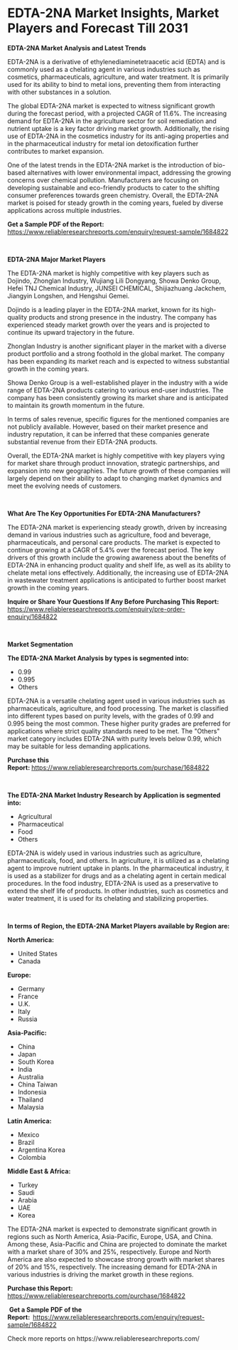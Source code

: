 <p><h1>EDTA-2NA Market Insights, Market Players and Forecast Till 2031</h1></p><p><strong>EDTA-2NA Market Analysis and Latest Trends</strong></p>
<p><p>EDTA-2NA is a derivative of ethylenediaminetetraacetic acid (EDTA) and is commonly used as a chelating agent in various industries such as cosmetics, pharmaceuticals, agriculture, and water treatment. It is primarily used for its ability to bind to metal ions, preventing them from interacting with other substances in a solution.</p><p>The global EDTA-2NA market is expected to witness significant growth during the forecast period, with a projected CAGR of 11.6%. The increasing demand for EDTA-2NA in the agriculture sector for soil remediation and nutrient uptake is a key factor driving market growth. Additionally, the rising use of EDTA-2NA in the cosmetics industry for its anti-aging properties and in the pharmaceutical industry for metal ion detoxification further contributes to market expansion.</p><p>One of the latest trends in the EDTA-2NA market is the introduction of bio-based alternatives with lower environmental impact, addressing the growing concerns over chemical pollution. Manufacturers are focusing on developing sustainable and eco-friendly products to cater to the shifting consumer preferences towards green chemistry. Overall, the EDTA-2NA market is poised for steady growth in the coming years, fueled by diverse applications across multiple industries.</p></p>
<p><strong>Get a Sample PDF of the Report:&nbsp;</strong> <a href="https://www.reliableresearchreports.com/enquiry/request-sample/1684822">https://www.reliableresearchreports.com/enquiry/request-sample/1684822</a></p>
<p>&nbsp;</p>
<p><strong>EDTA-2NA Major Market Players</strong></p>
<p><p>The EDTA-2NA market is highly competitive with key players such as Dojindo, Zhonglan Industry, Wujiang Lili Dongyang, Showa Denko Group, Hefei TNJ Chemical Industry, JUNSEI CHEMICAL, Shijiazhuang Jackchem, Jiangyin Longshen, and Hengshui Gemei.</p><p>Dojindo is a leading player in the EDTA-2NA market, known for its high-quality products and strong presence in the industry. The company has experienced steady market growth over the years and is projected to continue its upward trajectory in the future.</p><p>Zhonglan Industry is another significant player in the market with a diverse product portfolio and a strong foothold in the global market. The company has been expanding its market reach and is expected to witness substantial growth in the coming years.</p><p>Showa Denko Group is a well-established player in the industry with a wide range of EDTA-2NA products catering to various end-user industries. The company has been consistently growing its market share and is anticipated to maintain its growth momentum in the future.</p><p>In terms of sales revenue, specific figures for the mentioned companies are not publicly available. However, based on their market presence and industry reputation, it can be inferred that these companies generate substantial revenue from their EDTA-2NA products.</p><p>Overall, the EDTA-2NA market is highly competitive with key players vying for market share through product innovation, strategic partnerships, and expansion into new geographies. The future growth of these companies will largely depend on their ability to adapt to changing market dynamics and meet the evolving needs of customers.</p></p>
<p>&nbsp;</p>
<p><strong>What Are The Key Opportunities For EDTA-2NA Manufacturers?</strong></p>
<p><p>The EDTA-2NA market is experiencing steady growth, driven by increasing demand in various industries such as agriculture, food and beverage, pharmaceuticals, and personal care products. The market is expected to continue growing at a CAGR of 5.4% over the forecast period. The key drivers of this growth include the growing awareness about the benefits of EDTA-2NA in enhancing product quality and shelf life, as well as its ability to chelate metal ions effectively. Additionally, the increasing use of EDTA-2NA in wastewater treatment applications is anticipated to further boost market growth in the coming years.</p></p>
<p><strong>Inquire or Share Your Questions If Any Before Purchasing This Report:</strong> <a href="https://www.reliableresearchreports.com/enquiry/pre-order-enquiry/1684822">https://www.reliableresearchreports.com/enquiry/pre-order-enquiry/1684822</a></p>
<p>&nbsp;</p>
<p><strong>Market Segmentation</strong></p>
<p><strong>The EDTA-2NA Market Analysis by types is segmented into:</strong></p>
<p><ul><li>0.99</li><li>0.995</li><li>Others</li></ul></p>
<p><p>EDTA-2NA is a versatile chelating agent used in various industries such as pharmaceuticals, agriculture, and food processing. The market is classified into different types based on purity levels, with the grades of 0.99 and 0.995 being the most common. These higher purity grades are preferred for applications where strict quality standards need to be met. The "Others" market category includes EDTA-2NA with purity levels below 0.99, which may be suitable for less demanding applications.</p></p>
<p><strong>Purchase this Report:&nbsp;</strong><a href="https://www.reliableresearchreports.com/purchase/1684822">https://www.reliableresearchreports.com/purchase/1684822</a></p>
<p>&nbsp;</p>
<p><strong>The EDTA-2NA Market Industry Research by Application is segmented into:</strong></p>
<p><ul><li>Agricultural</li><li>Pharmaceutical</li><li>Food</li><li>Others</li></ul></p>
<p><p>EDTA-2NA is widely used in various industries such as agriculture, pharmaceuticals, food, and others. In agriculture, it is utilized as a chelating agent to improve nutrient uptake in plants. In the pharmaceutical industry, it is used as a stabilizer for drugs and as a chelating agent in certain medical procedures. In the food industry, EDTA-2NA is used as a preservative to extend the shelf life of products. In other industries, such as cosmetics and water treatment, it is used for its chelating and stabilizing properties.</p></p>
<p>&nbsp;</p>
<p><strong>In terms of Region, the EDTA-2NA Market Players available by Region are:</strong></p>
<p>
    <p> <strong> North America: </strong>
        <ul>
            <li>United States</li>
            <li>Canada</li>
        </ul>
        </p> 
    <p> <strong> Europe: </strong>
        <ul>
            <li>Germany</li>
            <li>France</li>
            <li>U.K.</li>
            <li>Italy</li>
            <li>Russia</li>
        </ul>
        </p> 
    <p> <strong> Asia-Pacific: </strong>
        <ul>
            <li>China</li>
            <li>Japan</li>
            <li>South Korea</li>
            <li>India</li>
            <li>Australia</li>
            <li>China Taiwan</li>
            <li>Indonesia</li>
            <li>Thailand</li>
            <li>Malaysia</li>
        </ul>
        </p> 
    <p> <strong> Latin America: </strong>
        <ul>
            <li>Mexico</li>
            <li>Brazil</li>
            <li>Argentina Korea</li>
            <li>Colombia</li>
        </ul>
        </p> 
    <p> <strong> Middle East & Africa: </strong>
        <ul>
            <li>Turkey</li>
            <li>Saudi</li>
            <li>Arabia</li>
            <li>UAE</li>
            <li>Korea</li>
        </ul>
    </p>
    </p>
<p><p>The EDTA-2NA market is expected to demonstrate significant growth in regions such as North America, Asia-Pacific, Europe, USA, and China. Among these, Asia-Pacific and China are projected to dominate the market with a market share of 30% and 25%, respectively. Europe and North America are also expected to showcase strong growth with market shares of 20% and 15%, respectively. The increasing demand for EDTA-2NA in various industries is driving the market growth in these regions.</p></p>
<p><strong>Purchase this Report: </strong><a href="https://www.reliableresearchreports.com/purchase/1684822">https://www.reliableresearchreports.com/purchase/1684822</a></p>
<p>&nbsp;<strong>Get a Sample PDF of the Report:&nbsp;&nbsp;</strong><a href="https://www.reliableresearchreports.com/enquiry/request-sample/1684822">https://www.reliableresearchreports.com/enquiry/request-sample/1684822</a></p>
<p><strong></strong></p>
<p>Check more reports on https://www.reliableresearchreports.com/</p>